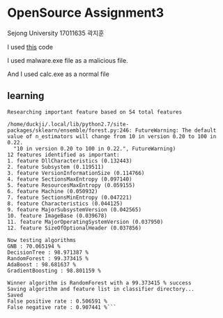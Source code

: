 OpenSource Assignment3
===

Sejong University 17011635 곽지훈

I used [this](https://github.com/llSourcell/antivirus_demo) code

I used malware.exe file as a malicious file.

And I used calc.exe as a normal file

learning
--
```$ python learning.py 
Researching important feature based on 54 total features

/home/duckji/.local/lib/python2.7/site-packages/sklearn/ensemble/forest.py:246: FutureWarning: The default value of n_estimators will change from 10 in version 0.20 to 100 in 0.22.
  "10 in version 0.20 to 100 in 0.22.", FutureWarning)
12 features identified as important:
1. feature DllCharacteristics (0.132443)
2. feature Subsystem (0.119511)
3. feature VersionInformationSize (0.114766)
4. feature SectionsMaxEntropy (0.097140)
5. feature ResourcesMaxEntropy (0.059155)
6. feature Machine (0.050932)
7. feature SectionsMinEntropy (0.047221)
8. feature Characteristics (0.044125)
9. feature MajorSubsystemVersion (0.042565)
10. feature ImageBase (0.039678)
11. feature MajorOperatingSystemVersion (0.037950)
12. feature SizeOfOptionalHeader (0.037856)

Now testing algorithms
GNB : 70.065194 %
DecisionTree : 98.971387 %
RandomForest : 99.373415 %
AdaBoost : 98.681637 %
GradientBoosting : 98.801159 %

Winner algorithm is RandomForest with a 99.373415 % success
Saving algorithm and feature list in classifier directory...
Saved
False positive rate : 0.506591 %
False negative rate : 0.907441 %```

